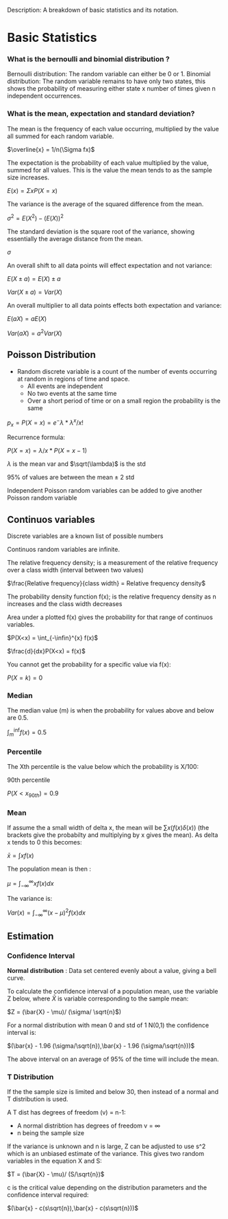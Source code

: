 Description: A breakdown of basic statistics and its notation.

# Basic Statistics

### What is the bernoulli and binomial distribution ?

Bernoulli distribution: The random variable can either be 0 or 1. 
Binomial distribution: The random variable remains to have only two states, this shows the probability of measuring either state x number of times given n independent occurrences.

### What is the mean, expectation and standard deviation?

The mean is the frequency of each value occurring, multiplied by the value all summed for each random variable.

$\overline{x} = 1/n(\Sigma fx)$

The expectation is the probability of each value multiplied by the value, summed for all values. This is the value the mean tends to as the sample size increases.

$E(x) = \Sigma x P(X=x)$

The variance is the average of the squared difference from the mean.

$\sigma^2 = E(X^2) - (E(X))^2$

The standard deviation is the square root of the variance, showing essentially the average distance from the mean.

$\sigma$

An overall shift to all data points will effect expectation and not variance:

$E(X \pm a) = E(X) \pm a$

$Var(X \pm a) = Var(X)$

An overall multiplier to all data points effects both expectation and variance:

$E(aX) = aE(X)$

$Var(aX) = a^2Var(X)$

## Poisson Distribution

- Random discrete variable is a count of the number of events occurring at random in regions of time and space.
  - All events are independent 
  - No two events at the same time
  - Over a short period of time or on a small region the probability is the same

$p_x = P(X=x) = e^-\lambda *\lambda^x/x!$ 

Recurrence formula:

$P(X=x) = \lambda/x * P(X= x-1)$

$\lambda$ is the mean var and $\sqrt(\lambda)$ is the std

95% of values are between the mean $\pm$ 2 std

Independent Poisson random variables can be added to give another Poisson random variable

## Continuos variables

Discrete variables are a known list of possible numbers

Continuos random variables are infinite.

The relative frequency density; is a measurement of the relative frequency over a class width (interval between two values) 

$\frac{Relative frequency}{class width} = Relative frequency density$

The probability density function f(x); is the relative frequency density as n increases and the class width decreases

Area under a plotted f(x) gives the probability for that range of continuos variables.

$P(X<x) = \int_{-\infin}^{x} f(x)$

$\frac{d}{dx}P(X<x) = f(x)$

You cannot get the probability for a specific value via f(x):

$P(X=k) = 0$

### Median

The median value (m) is when the probability for values above and below are 0.5. 

$\int_{m}^{\inf} f(x) = 0.5$

### Percentile

The Xth percentile is the value below which the probability is X/100:

90th percentile

$P(X<x_{90th}) = 0.9$

### Mean

If assume the a small width of delta x, the mean will be $\sum x(f(x)\delta(x))$ (the brackets give the probabilty and multiplying by x gives the mean). As delta x tends to 0 this becomes:

$\bar{x} = \int xf(x)$

The population mean is then :

$\mu = \int_{-\infty}^{\infty} xf(x) dx$

The variance is:

$Var(x) = \int_{-\infty}^{\infty} (x -\mu)^2 f(x) dx$

## Estimation

### Confidence Interval

**Normal distribution** : Data set centered evenly about a value, giving a bell curve.

To calculate the confidence interval of a population mean, use the variable Z below, where $\bar{X}$ is variable corresponding to the sample mean:

$Z = (\bar{X} - \mu)/ (\sigma/ \sqrt{n}$)

For a normal distribution with mean 0 and std of 1 N(0,1) the confidence interval is:

$(\bar{x} - 1.96 (\sigma/\sqrt{n}),\bar{x} - 1.96 (\sigma/\sqrt{n}))$

The above interval on an average of 95% of the time will include the mean.

### T Distribution

If the the sample size is limited and below 30, then instead of a normal and T distribution is used.

A T dist has degrees of freedom (v) = n-1:

- A normal distribtion has degrees of freedom v = $\infty$
- n being the sample size

If the variance is unknown and n is large, Z can be adjusted to use s^2 which is an unbiased estimate of the variance. This gives two random variables in the equation X and S:

  $T = (\bar{X} - \mu)/ (S/\sqrt{n})$

c is the critical value depending on the distribution parameters and the confidence interval required:

$(\bar{x} - c(s\sqrt{n}),\bar{x} - c(s\sqrt{n}))$